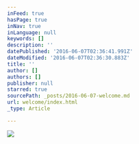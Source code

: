 ```yaml
---
inFeed: true
hasPage: true
inNav: true
inLanguage: null
keywords: []
description: ''
datePublished: '2016-06-07T02:36:41.991Z'
dateModified: '2016-06-07T02:36:30.883Z'
title: ''
author: []
authors: []
publisher: null
starred: true
sourcePath: _posts/2016-06-07-welcome.md
url: welcome/index.html
_type: Article

---
```

![](https://the-grid-user-content.s3-us-west-2.amazonaws.com/52939a9f-b506-44f1-9269-2be735237f76.jpg)